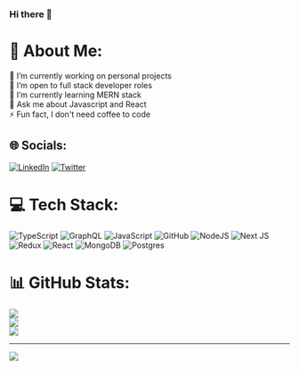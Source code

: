 ### Hi there 👋

# 💫 About Me:
🔭 I’m currently working on personal projects<br>🤝 I’m open to full stack developer roles<br>🌱 I’m currently learning MERN stack<br>💬 Ask me about Javascript and React<br>⚡ Fun fact, I don't need coffee to code


## 🌐 Socials:
[![LinkedIn](https://img.shields.io/badge/LinkedIn-%230077B5.svg?logo=linkedin&logoColor=white)](https://linkedin.com/in/kartikey-tiwari-2b49811a9) [![Twitter](https://img.shields.io/badge/Twitter-%231DA1F2.svg?logo=Twitter&logoColor=white)](https://twitter.com/monk_twt) 

# 💻 Tech Stack:
![TypeScript](https://img.shields.io/badge/typescript-%23007ACC.svg?style=for-the-badge&logo=typescript&logoColor=white) ![GraphQL](https://img.shields.io/badge/-GraphQL-E10098?style=for-the-badge&logo=graphql&logoColor=white) ![JavaScript](https://img.shields.io/badge/javascript-%23323330.svg?style=for-the-badge&logo=javascript&logoColor=%23F7DF1E) ![GitHub](https://img.shields.io/badge/GitHub-%23121011.svg?style=for-the-badge&logo=github&logoColor=white) ![NodeJS](https://img.shields.io/badge/node.js-6DA55F?style=for-the-badge&logo=node.js&logoColor=white) ![Next JS](https://img.shields.io/badge/Next-black?style=for-the-badge&logo=next.js&logoColor=white) ![Redux](https://img.shields.io/badge/redux-%23593d88.svg?style=for-the-badge&logo=redux&logoColor=white) ![React](https://img.shields.io/badge/react-%2320232a.svg?style=for-the-badge&logo=react&logoColor=%2361DAFB) ![MongoDB](https://img.shields.io/badge/MongoDB-%234ea94b.svg?style=for-the-badge&logo=mongodb&logoColor=white) ![Postgres](https://img.shields.io/badge/postgres-%23316192.svg?style=for-the-badge&logo=postgresql&logoColor=white)
# 📊 GitHub Stats:
![](https://github-readme-stats.vercel.app/api?username=monkCommits&theme=dark&hide_border=false&include_all_commits=true&count_private=true)<br/>
![](https://github-readme-streak-stats.herokuapp.com/?user=monkCommits&theme=dark&hide_border=false)<br/>
![](https://github-readme-stats.vercel.app/api/top-langs/?username=monkCommits&theme=dark&hide_border=false&include_all_commits=true&count_private=true&layout=compact)

---
[![](https://visitcount.itsvg.in/api?id=monkCommits&icon=0&color=0)](https://visitcount.itsvg.in)

<!-- Proudly created with GPRM ( https://gprm.itsvg.in ) -->
